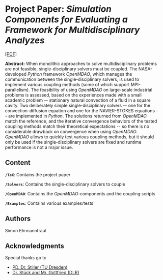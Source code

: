 # Project Paper: *Simulation Components for Evaluating a Framework for Multidisciplinary Analyzes*

[[PDF](TeX/EHRMANNTRAUT_SimulationComponentsForEvaluatingAFrameworkForMultidisciplinaryAnalyzes.pdf)]

**Abstract:**
When monolithic approaches to solve multidisciplinary problems are not feasible, single-disciplinary solvers must be coupled. The NASA-developed *Python* framework *OpenMDAO*, which manages the communication between the single-disciplinary solvers, is used to implement various coupling methods (some of which support MPI-parallelism). The feasibility of using *OpenMDAO* on large-scale industrial problems is assessed, based on the experiences made with a small academic problem -- stationary natural convection of a fluid in a square cavity. Two deliberately simple single-disciplinary solvers -- one for the convection-diffusion equation and one for the NAVIER-STOKES equations -- are implemented in *Python*. The solutions returned from *OpenMDAO* match the reference, and the iterative convergence behaviors of the tested coupling methods match their theoretical expectations -- so there is no considerable drawback on convergence when using *OpenMDAO*. *OpenMDAO* allows to quickly test various coupling methods, but it should only be used if the single-disciplinary solvers are fixed and runtime performance is not a major issue.
  
## Content

**`/TeX`**: Contains the project paper

**`/Solvers`**: Contains the single-disciplinary solvers to couple

**`/OpenMDAO`**: Contains the *OpenMDAO*-components and the coupling scripts

**`/Examples`**: Contains various examples/tests

## Authors  
  
Simon Ehrmanntraut  
  
## Acknowledgments  
  
Special thanks go to  
  
* [PD. Dr. Stiller (TU Dresden)](https://tu-dresden.de/ing/maschinenwesen/ism/psm/die-professur/beschaeftigte/pd-dr-ing-habil-joerg-stiller)  
* [Dr. Stück and Mr. Gottfried (DLR)](https://www.dlr.de/sp/en/desktopdefault.aspx/tabid-12176/21361_read-53975/)
